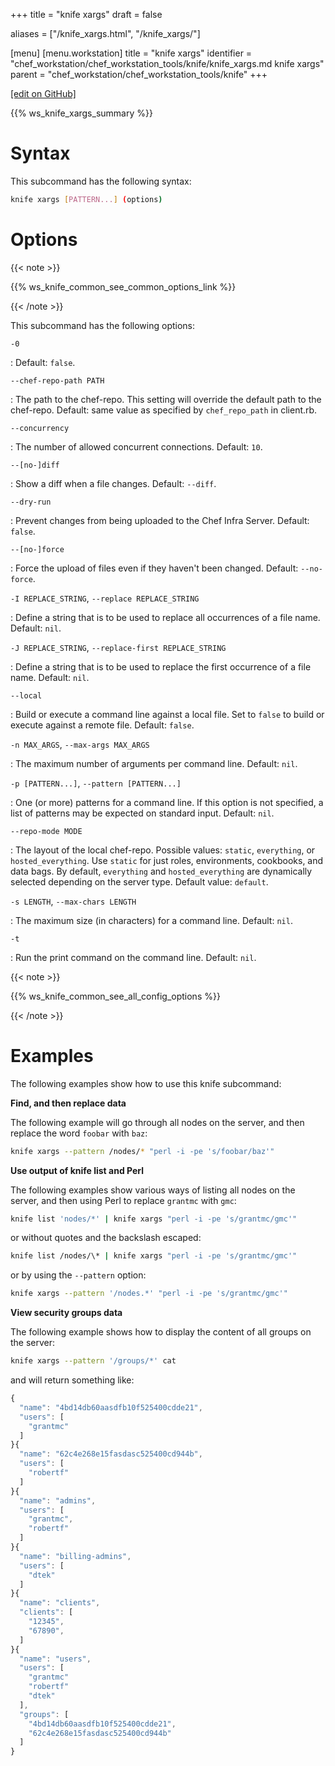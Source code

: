 +++
title = "knife xargs"
draft = false

aliases = ["/knife_xargs.html", "/knife_xargs/"]

[menu]
  [menu.workstation]
    title = "knife xargs"
    identifier = "chef_workstation/chef_workstation_tools/knife/knife_xargs.md knife xargs"
    parent = "chef_workstation/chef_workstation_tools/knife"
+++

[\[edit on GitHub\]](https://github.com/chef/chef-workstation/blob/master/www/content/workstation/knife_xargs.md)

{{% ws_knife_xargs_summary %}}

Syntax
======

This subcommand has the following syntax:

``` bash
knife xargs [PATTERN...] (options)
```

Options
=======

{{< note >}}

{{% ws_knife_common_see_common_options_link %}}

{{< /note >}}

This subcommand has the following options:

`-0`

:   Default: `false`.

`--chef-repo-path PATH`

:   The path to the chef-repo. This setting will override the default
    path to the chef-repo. Default: same value as specified by
    `chef_repo_path` in client.rb.

`--concurrency`

:   The number of allowed concurrent connections. Default: `10`.

`--[no-]diff`

:   Show a diff when a file changes. Default: `--diff`.

`--dry-run`

:   Prevent changes from being uploaded to the Chef Infra Server.
    Default: `false`.

`--[no-]force`

:   Force the upload of files even if they haven't been changed.
    Default: `--no-force`.

`-I REPLACE_STRING`, `--replace REPLACE_STRING`

:   Define a string that is to be used to replace all occurrences of a
    file name. Default: `nil`.

`-J REPLACE_STRING`, `--replace-first REPLACE_STRING`

:   Define a string that is to be used to replace the first occurrence
    of a file name. Default: `nil`.

`--local`

:   Build or execute a command line against a local file. Set to `false`
    to build or execute against a remote file. Default: `false`.

`-n MAX_ARGS`, `--max-args MAX_ARGS`

:   The maximum number of arguments per command line. Default: `nil`.

`-p [PATTERN...]`, `--pattern [PATTERN...]`

:   One (or more) patterns for a command line. If this option is not
    specified, a list of patterns may be expected on standard input.
    Default: `nil`.

`--repo-mode MODE`

:   The layout of the local chef-repo. Possible values: `static`,
    `everything`, or `hosted_everything`. Use `static` for just roles,
    environments, cookbooks, and data bags. By default, `everything` and
    `hosted_everything` are dynamically selected depending on the server
    type. Default value: `default`.

`-s LENGTH`, `--max-chars LENGTH`

:   The maximum size (in characters) for a command line. Default: `nil`.

`-t`

:   Run the print command on the command line. Default: `nil`.

{{< note >}}

{{% ws_knife_common_see_all_config_options %}}

{{< /note >}}

Examples
========

The following examples show how to use this knife subcommand:

**Find, and then replace data**

The following example will go through all nodes on the server, and then
replace the word `foobar` with `baz`:

``` bash
knife xargs --pattern /nodes/* "perl -i -pe 's/foobar/baz'"
```

**Use output of knife list and Perl**

The following examples show various ways of listing all nodes on the
server, and then using Perl to replace `grantmc` with `gmc`:

``` bash
knife list 'nodes/*' | knife xargs "perl -i -pe 's/grantmc/gmc'"
```

or without quotes and the backslash escaped:

``` bash
knife list /nodes/\* | knife xargs "perl -i -pe 's/grantmc/gmc'"
```

or by using the `--pattern` option:

``` bash
knife xargs --pattern '/nodes.*' "perl -i -pe 's/grantmc/gmc'"
```

**View security groups data**

The following example shows how to display the content of all groups on
the server:

``` bash
knife xargs --pattern '/groups/*' cat
```

and will return something like:

``` javascript
{
  "name": "4bd14db60aasdfb10f525400cdde21",
  "users": [
    "grantmc"
  ]
}{
  "name": "62c4e268e15fasdasc525400cd944b",
  "users": [
    "robertf"
  ]
}{
  "name": "admins",
  "users": [
    "grantmc",
    "robertf"
  ]
}{
  "name": "billing-admins",
  "users": [
    "dtek"
  ]
}{
  "name": "clients",
  "clients": [
    "12345",
    "67890",
  ]
}{
  "name": "users",
  "users": [
    "grantmc"
    "robertf"
    "dtek"
  ],
  "groups": [
    "4bd14db60aasdfb10f525400cdde21",
    "62c4e268e15fasdasc525400cd944b"
  ]
}
```
